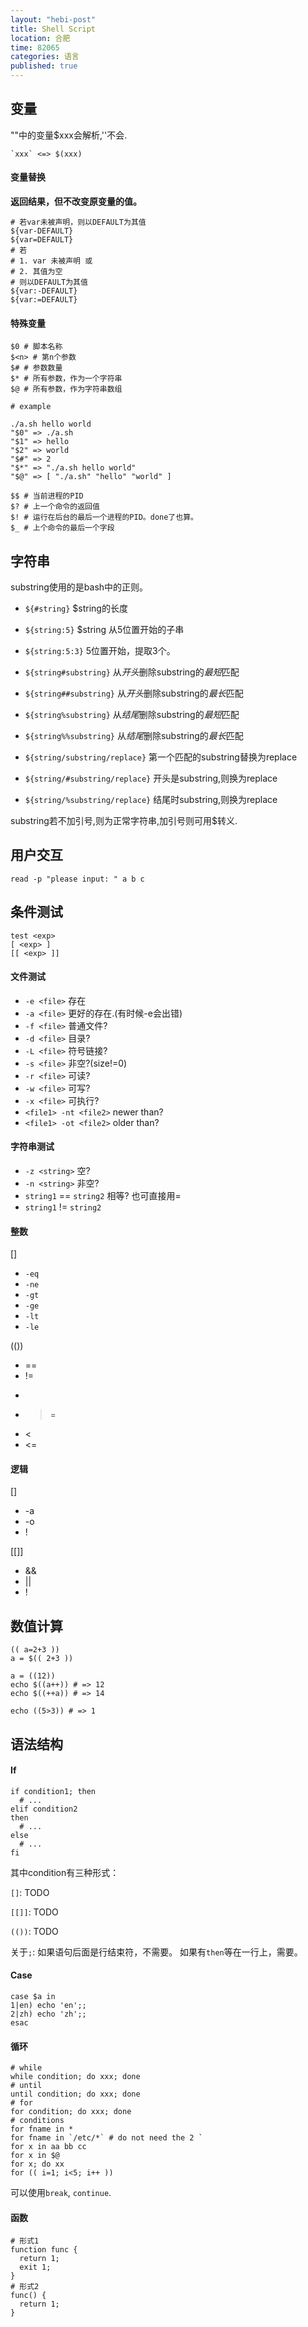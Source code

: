 ```yaml
---
layout: "hebi-post"
title: Shell Script
location: 合肥
time: 82065
categories: 语言
published: true
---
```


## 变量

""中的变量$xxx会解析,''不会.

```
`xxx` <=> $(xxx)
```

#### 变量替换

**返回结果，但不改变原变量的值。**

```
# 若var未被声明，则以DEFAULT为其值
${var-DEFAULT}
${var=DEFAULT}
# 若
# 1. var 未被声明 或
# 2. 其值为空
# 则以DEFAULT为其值
${var:-DEFAULT}
${var:=DEFAULT}
```


<!--more-->

#### 特殊变量

```
$0 # 脚本名称
$<n> # 第n个参数
$# # 参数数量
$* # 所有参数，作为一个字符串
$@ # 所有参数，作为字符串数组
```

```
# example

./a.sh hello world
"$0" => ./a.sh
"$1" => hello
"$2" => world
"$#" => 2
"$*" => "./a.sh hello world"
"$@" => [ "./a.sh" "hello" "world" ]
```

```
$$ # 当前进程的PID
$? # 上一个命令的返回值
$! # 运行在后台的最后一个进程的PID。done了也算。
$_ # 上个命令的最后一个字段
```

## 字符串

substring使用的是bash中的正则。

* `${#string}` $string的长度
* `${string:5}` $string 从5位置开始的子串
* `${string:5:3}` 5位置开始，提取3个。
* `${string#substring}` 从*开头*删除substring的*最短*匹配
* `${string##substring}` 从*开头*删除substring的*最长*匹配
* `${string%substring}` 从*结尾*删除substring的*最短*匹配
* `${string%%substring}` 从*结尾*删除substring的*最长*匹配

* `${string/substring/replace}` 第一个匹配的substring替换为replace
* `${string/#substring/replace}` 开头是substring,则换为replace
* `${string/%substring/replace}` 结尾时substring,则换为replace

substring若不加引号,则为正常字符串,加引号则可用$转义.

## 用户交互

```
read -p "please input: " a b c
```

## 条件测试

```
test <exp>
[ <exp> ]
[[ <exp> ]]
```

#### 文件测试

* `-e <file>` 存在
* `-a <file>` 更好的存在.(有时候-e会出错)
* `-f <file>` 普通文件?
* `-d <file>` 目录?
* `-L <file>` 符号链接?
* `-s <file>` 非空?(size!=0)
* `-r <file>` 可读?
* `-w <file>` 可写?
* `-x <file>` 可执行?
* `<file1> -nt <file2>` newer than?
* `<file1> -ot <file2>` older than?

#### 字符串测试

* `-z <string>` 空?
* `-n <string>` 非空?
* `string1` == `string2` 相等? 也可直接用=
* `string1` != `string2`

#### 整数

[]

* `-eq`
* `-ne`
* `-gt`
* `-ge`
* `-lt`
* `-le`

(())

* ==
* !=
* >
* >=
* <
* <=

#### 逻辑

[]

* -a
* -o
* !

[[]]

* &&
* ||
* !

## 数值计算

```
(( a=2+3 ))
a = $(( 2+3 ))

a = ((12))
echo $((a++)) # => 12
echo $((++a)) # => 14

echo ((5>3)) # => 1
```

## 语法结构


#### If

```
if condition1; then
  # ...
elif condition2
then
  # ...
else
  # ...
fi
```


其中condition有三种形式：

`[]`: TODO

`[[]]`: TODO

`(())`: TODO

关于`;`:
如果语句后面是行结束符，不需要。
如果有`then`等在一行上，需要。

#### Case

```
case $a in
1|en) echo 'en';;
2|zh) echo 'zh';;
esac
```

#### 循环

```
# while
while condition; do xxx; done
# until
until condition; do xxx; done
# for
for condition; do xxx; done
# conditions
for fname in *
for fname in `/etc/*` # do not need the 2 `
for x in aa bb cc
for x in $@
for x; do xx
for (( i=1; i<5; i++ ))
```

可以使用`break`, `continue`.

#### 函数

```
# 形式1
function func {
  return 1;
  exit 1;
}
# 形式2
func() {
  return 1;
}
```